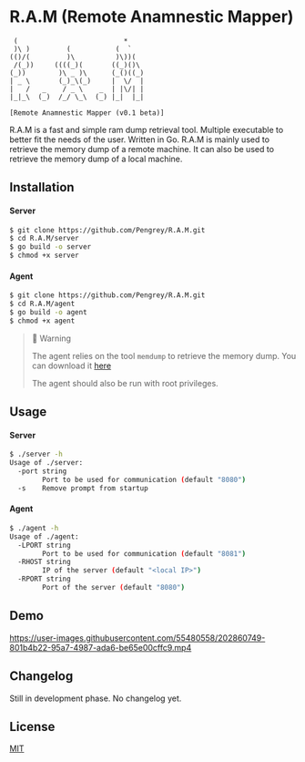 # R.A.M (Remote Anamnestic Mapper)

```
 (                          *     
 )\ )         (           (  `    
(()/(         )\          )\))(   
 /(_))     ((((_)(       ((_)()\  
(_))        )\ _ )\      (_()((_) 
| _ \       (_)_\(_)     |  \/  | 
|   /   _    / _ \    _  | |\/| | 
|_|_\  (_)  /_/ \_\  (_) |_|  |_| 

[Remote Anamnestic Mapper (v0.1 beta)]
```

R.A.M is a fast and simple ram dump retrieval tool. Multiple executable to better fit the needs of the user. Written in Go. R.A.M is mainly used to retrieve the memory dump of a remote machine. It can also be used to retrieve the memory dump of a local machine.

## Installation

#### Server

```bash
$ git clone https://github.com/Pengrey/R.A.M.git
$ cd R.A.M/server
$ go build -o server
$ chmod +x server
```

#### Agent

```bash
$ git clone https://github.com/Pengrey/R.A.M.git
$ cd R.A.M/agent
$ go build -o agent
$ chmod +x agent
```

> 🚧 Warning
>
> The agent relies on the tool `memdump` to retrieve the memory dump. You can download it [here](http://www.porcupine.org/forensics/tct.html)
>
> The agent should also be run with root privileges.

## Usage

#### Server

```bash
$ ./server -h
Usage of ./server:
  -port string
        Port to be used for communication (default "8080")
  -s    Remove prompt from startup
```

#### Agent

```bash
$ ./agent -h
Usage of ./agent:
  -LPORT string
        Port to be used for communication (default "8081")
  -RHOST string
        IP of the server (default "<local IP>")
  -RPORT string
        Port of the server (default "8080")
```

## Demo

https://user-images.githubusercontent.com/55480558/202860749-801b4b22-95a7-4987-ada6-be65e00cffc9.mp4

## Changelog

Still in development phase. No changelog yet.

## License

[MIT](https://github.com/Pengrey/R.A.M/blob/main/LICENSE)
